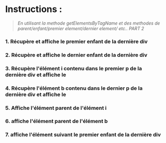 # Instructions :
>*En utilisant la methode getElementsByTagName et des methodes de parent/enfant/premier element/dernier element/ etc.. PART 2*


### 1. Récupère et affiche le premier enfant de la dernière div
### 2. Récupère et affiche le dernier enfant de la dernière div
### 3. Récupère l'élément i contenu dans le premier p de la dernière div et affiche le
### 4. Récupère l'élément b contenu dans le dernier p de la dernière div et affiche le
### 5. Affiche l'élément parent de l'élément i
### 6. affiche l'élément parent de l'élément b
### 7. affiche l'élément suivant le premier enfant de la dernière div